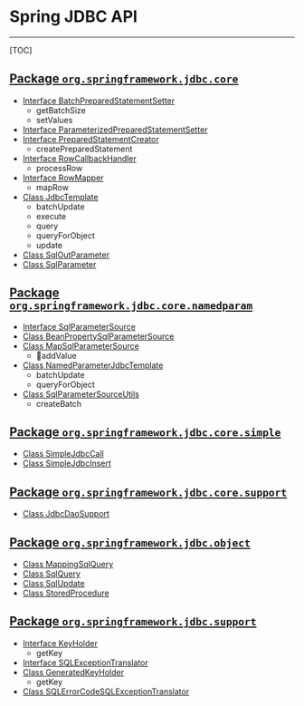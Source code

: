 # Spring JDBC API

---

[TOC]

## [Package `org.springframework.jdbc.core`](https://docs.spring.io/spring/docs/4.3.14.RELEASE/javadoc-api/org/springframework/jdbc/core/package-summary.html)

- [Interface BatchPreparedStatementSetter](https://docs.spring.io/spring/docs/4.3.14.RELEASE/javadoc-api/org/springframework/jdbc/core/BatchPreparedStatementSetter.html)
  - getBatchSize
  - setValues
- [Interface ParameterizedPreparedStatementSetter<T>](https://docs.spring.io/spring/docs/4.3.14.RELEASE/javadoc-api/org/springframework/jdbc/core/ParameterizedPreparedStatementSetter.html)
- [Interface PreparedStatementCreator](https://docs.spring.io/spring/docs/4.3.14.RELEASE/javadoc-api/org/springframework/jdbc/core/PreparedStatementCreator.html)
  - createPreparedStatement
- [Interface RowCallbackHandler](https://docs.spring.io/spring/docs/4.3.14.RELEASE/javadoc-api/org/springframework/jdbc/core/RowCallbackHandler.html)
  - processRow
- [Interface RowMapper<T>](https://docs.spring.io/spring/docs/4.3.14.RELEASE/javadoc-api/org/springframework/jdbc/core/RowMapper.html)
  - mapRow
- [Class JdbcTemplate](https://docs.spring.io/spring/docs/4.3.14.RELEASE/javadoc-api/org/springframework/jdbc/core/JdbcTemplate.html)
  - batchUpdate
  - execute
  - query
  - queryForObject
  - update
- [Class SqlOutParameter](https://docs.spring.io/spring/docs/4.3.14.RELEASE/javadoc-api/org/springframework/jdbc/core/SqlOutParameter.html)
- [Class SqlParameter](https://docs.spring.io/spring/docs/4.3.14.RELEASE/javadoc-api/org/springframework/jdbc/core/SqlParameter.html)

## [Package `org.springframework.jdbc.core.namedparam`](https://docs.spring.io/spring/docs/4.3.14.RELEASE/javadoc-api/org/springframework/jdbc/core/namedparam/package-summary.html)

- [Interface SqlParameterSource](https://docs.spring.io/spring/docs/4.3.14.RELEASE/javadoc-api/org/springframework/jdbc/core/namedparam/SqlParameterSource.html)
- [Class BeanPropertySqlParameterSource](https://docs.spring.io/spring/docs/4.3.14.RELEASE/javadoc-api/org/springframework/jdbc/core/namedparam/BeanPropertySqlParameterSource.html)
- [Class MapSqlParameterSource](https://docs.spring.io/spring/docs/4.3.14.RELEASE/javadoc-api/org/springframework/jdbc/core/namedparam/MapSqlParameterSource.html)
  - addValue
- [Class NamedParameterJdbcTemplate](https://docs.spring.io/spring/docs/4.3.14.RELEASE/javadoc-api/org/springframework/jdbc/core/namedparam/NamedParameterJdbcTemplate.html)
  - batchUpdate
  - queryForObject
- [Class SqlParameterSourceUtils](https://docs.spring.io/spring/docs/4.3.14.RELEASE/javadoc-api/org/springframework/jdbc/core/namedparam/SqlParameterSourceUtils.html)
  - createBatch

## [Package `org.springframework.jdbc.core.simple`](https://docs.spring.io/spring/docs/4.3.14.RELEASE/javadoc-api/org/springframework/jdbc/core/simple/package-summary.html)

- [Class SimpleJdbcCall](https://docs.spring.io/spring/docs/4.3.14.RELEASE/javadoc-api/org/springframework/jdbc/core/simple/SimpleJdbcCall.html)
- [Class SimpleJdbcInsert](https://docs.spring.io/spring/docs/4.3.14.RELEASE/javadoc-api/org/springframework/jdbc/core/simple/SimpleJdbcInsert.html)

## [Package `org.springframework.jdbc.core.support`](https://docs.spring.io/spring/docs/4.3.14.RELEASE/javadoc-api/org/springframework/jdbc/core/support/package-summary.html)

- [Class JdbcDaoSupport](https://docs.spring.io/spring/docs/4.3.14.RELEASE/javadoc-api/org/springframework/jdbc/core/support/JdbcDaoSupport.html)

## [Package `org.springframework.jdbc.object`](https://docs.spring.io/spring/docs/4.3.14.RELEASE/javadoc-api/org/springframework/jdbc/object/package-summary.html)

- [Class MappingSqlQuery<T>](https://docs.spring.io/spring/docs/4.3.14.RELEASE/javadoc-api/org/springframework/jdbc/object/MappingSqlQuery.html)
- [Class SqlQuery<T>](https://docs.spring.io/spring/docs/4.3.14.RELEASE/javadoc-api/org/springframework/jdbc/object/SqlQuery.html)
- [Class SqlUpdate](https://docs.spring.io/spring/docs/4.3.14.RELEASE/javadoc-api/org/springframework/jdbc/object/SqlUpdate.html)
- [Class StoredProcedure](https://docs.spring.io/spring/docs/4.3.14.RELEASE/javadoc-api/org/springframework/jdbc/object/StoredProcedure.html)

## [Package `org.springframework.jdbc.support`](https://docs.spring.io/spring/docs/4.3.14.RELEASE/javadoc-api/org/springframework/jdbc/support/package-summary.html)

- [Interface KeyHolder](https://docs.spring.io/spring/docs/4.3.14.RELEASE/javadoc-api/org/springframework/jdbc/support/KeyHolder.html)
  - getKey
- [Interface SQLExceptionTranslator](https://docs.spring.io/spring/docs/4.3.14.RELEASE/javadoc-api/org/springframework/jdbc/support/SQLExceptionTranslator.html)
- [Class GeneratedKeyHolder](https://docs.spring.io/spring/docs/4.3.14.RELEASE/javadoc-api/org/springframework/jdbc/support/GeneratedKeyHolder.html)
  - getKey
- [Class SQLErrorCodeSQLExceptionTranslator](https://docs.spring.io/spring/docs/4.3.14.RELEASE/javadoc-api/org/springframework/jdbc/support/SQLErrorCodeSQLExceptionTranslator.html)